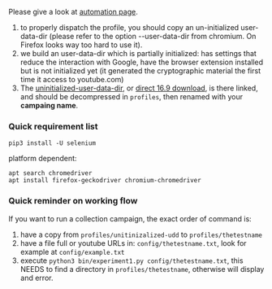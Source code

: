 
Please give a look at [automation page](https://youtube.tracking.exposed/automation).

1. to properly dispatch the profile, you should copy an un-initialized user-data-dir (please refer to the option --user-data-dir from chromium. On Firefox looks way too hard to use it).
2. we build an user-data-dir which is partially initialized: has settings that reduce the interaction with Google, have the browser extension installed but is not initialized yet (it generated the cryptographic material the first time it access to youtube.com)
3. The [uninitialized-user-data-dir](https://github.com/tracking-exposed/experiments-data/blob/master/yttrex/uninitialized-udd.tar.gz), or [direct 16.9 download](https://raw.githubusercontent.com/tracking-exposed/experiments-data/master/yttrex/uninitialized-udd.tar.gz), is there linked, and should be decompressed in `profiles`, then renamed with your **campaing name**.

### Quick requirement list

    pip3 install -U selenium

platform dependent:

    apt search chromedriver
    apt install firefox-geckodriver chromium-chromedriver

### Quick reminder on working flow

If you want to run a collection campaign, the exact order of command is:

1. have a copy from `profiles/unitinizalized-udd` to `profiles/thetestname`
2. have a file full or youtube URLs in: `config/thetestname.txt`, look for example at `config/example.txt`
3. execute `python3 bin/experiment1.py config/thetestname.txt`, this NEEDS to find a directory in `profiles/thetestname`, otherwise will display and error.
